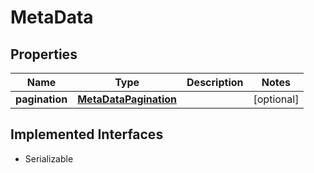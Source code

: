 

# MetaData


## Properties

Name | Type | Description | Notes
------------ | ------------- | ------------- | -------------
**pagination** | [**MetaDataPagination**](MetaDataPagination.md) |  |  [optional]


## Implemented Interfaces

* Serializable


